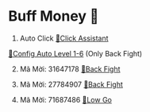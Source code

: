 # Buff Money 🤑
1. Auto Click [🔧Click Assistant](https://file.apkdone.io/s/4eToSfDMDo5mx26/download)

[📁Config Auto Level 1-6](https://www.mediafire.com/file/xjxuaawh2yhakbc/Auto+Level+1-6+Back+Fight/file) (Only Back Fight)

2. Mã Mời: 31647178 [🤑Back Fight](https://d3njmo5ndhiv4x.cloudfront.net/bf/index_8.html?s=MzI4NjI3OTc&id=31647178)

3. Mã Mời: 27784907 [🤑Back Fight](https://d2iiunmacilfvu.cloudfront.net/bf/index_8.html?s=MjkwMDA0MDI&id=27784907)

4. Mã Mời: 71687486 [🤑Low Go](https://d2lxdiv0dw93bk.cloudfront.net/lg/index_8.html?s=NzI5MDI5NDI&id=71687486)

